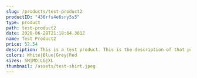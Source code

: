 ```yaml
---
slug: /products/test-product2
productID: "436rfs4e6sry5s5"
type: product
path: test-product2
date: 2020-06-28T21:18:04.361Z
name: Test Product2
price: 52.54
description: This is a test product. This is the description of that product. Product 2
colors: White|Blue|Grey|Red
sizes: SM|MD|LG|XL
thumbnail: /assets/test-shirt.jpeg
---
```

